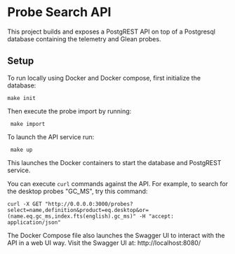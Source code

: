 # Probe Search API

This project builds and exposes a PostgREST API on top of a Postgresql
database containing the telemetry and Glean probes.

## Setup

To run locally using Docker and Docker compose, first initialize the database:

    make init
    
Then execute the probe import by running:

     make import
     
To launch the API service run:

     make up
     
This launches the Docker containers to start the database and PostgREST
service.

You can execute `curl` commands against the API. For example, to search for
the desktop probes "GC_MS", try this command:

    curl -X GET "http://0.0.0.0:3000/probes?select=name,definition&product=eq.desktop&or=(name.eq.gc_ms,index.fts(english).gc_ms)" -H "accept: application/json"

The Docker Compose file also launches the Swagger UI to interact with the API
in a web UI way. Visit the Swagger UI at: http://localhost:8080/
